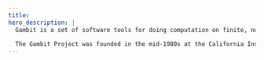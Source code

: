```yaml
---
title:
hero_description: |
  Gambit is a set of software tools for doing computation on finite, noncooperative games in extensive or strategy form and a set of file formats for storing and communicating games to external tools.
  
  The Gambit Project was founded in the mid-1980s at the California Institute of Technology and to this day is actively developed by a community of contributors, with core development led by The Alan Turing Institute in the UK.
---
```


